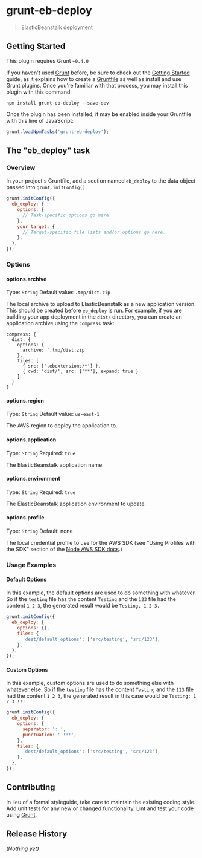 # grunt-eb-deploy

> ElasticBeanstalk deployment

## Getting Started
This plugin requires Grunt `~0.4.0`

If you haven't used [Grunt](http://gruntjs.com/) before, be sure to check out the [Getting Started](http://gruntjs.com/getting-started) guide, as it explains how to create a [Gruntfile](http://gruntjs.com/sample-gruntfile) as well as install and use Grunt plugins. Once you're familiar with that process, you may install this plugin with this command:

```shell
npm install grunt-eb-deploy --save-dev
```

Once the plugin has been installed, it may be enabled inside your Gruntfile with this line of JavaScript:

```js
grunt.loadNpmTasks('grunt-eb-deploy');
```

## The "eb_deploy" task

### Overview
In your project's Gruntfile, add a section named `eb_deploy` to the data object passed into `grunt.initConfig()`.

```js
grunt.initConfig({
  eb_deploy: {
    options: {
      // Task-specific options go here.
    },
    your_target: {
      // Target-specific file lists and/or options go here.
    },
  },
});
```

### Options

#### options.archive
Type: `String`
Default value: `.tmp/dist.zip`

The local archive to upload to ElasticBeanstalk as a new application version. This should be created
before `eb_deploy` is run. For example, if you are building your app deployment in the `dist/` directory,
you can create an application archive using the `compress` task:

```
compress: {
  dist: {
	options: {
	  archive: '.tmp/dist.zip'
	},
	files: [
	  { src: ['.ebextensions/*'] },
	  { cwd: 'dist/', src: ['**'], expand: true }
	]
  }   
}
```

#### options.region
Type: `String`
Default value: `us-east-1`

The AWS region to deploy the application to.

#### options.application
Type: `String`
Required: `true`

The ElasticBeanstalk application name.

#### options.environment
Type: `String`
Required: `true`

The ElasticBeanstalk application environment to update.

#### options.profile
Type: `String`
Default: none

The local credential profile to use for the AWS SDK (see "Using Profiles with the SDK" section of the
 [Node AWS SDK docs](http://docs.aws.amazon.com/AWSJavaScriptSDK/guide/node-configuring.html).)

### Usage Examples

#### Default Options
In this example, the default options are used to do something with whatever. So if the `testing` file has the content `Testing` and the `123` file had the content `1 2 3`, the generated result would be `Testing, 1 2 3.`

```js
grunt.initConfig({
  eb_deploy: {
    options: {},
    files: {
      'dest/default_options': ['src/testing', 'src/123'],
    },
  },
});
```

#### Custom Options
In this example, custom options are used to do something else with whatever else. So if the `testing` file has the content `Testing` and the `123` file had the content `1 2 3`, the generated result in this case would be `Testing: 1 2 3 !!!`

```js
grunt.initConfig({
  eb_deploy: {
    options: {
      separator: ': ',
      punctuation: ' !!!',
    },
    files: {
      'dest/default_options': ['src/testing', 'src/123'],
    },
  },
});
```

## Contributing
In lieu of a formal styleguide, take care to maintain the existing coding style. Add unit tests for any new or changed functionality. Lint and test your code using [Grunt](http://gruntjs.com/).

## Release History
_(Nothing yet)_

